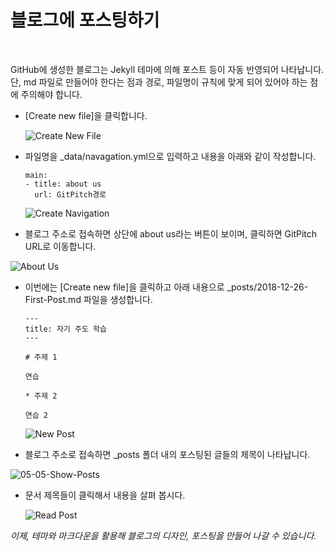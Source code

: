 # 블로그에 포스팅하기 

​               

GitHub에 생성한 블로그는 Jekyll 테마에 의해 포스트 등이 자동 반영되어 나타납니다. 단, md 파일로 만들어야 한다는 점과 경로, 파일명이 규칙에 맞게 되어 있어야 하는 점에 주의해야 합니다.

- [Create new file]을 클릭합니다.

  ![Create New File](https://ssafy2018.github.io/public/images/03-01_Create-New-File.png)

- 파일명을 _data/navagation.yml으로 입력하고 내용을 아래와 같이 작성합니다.

  ```
  main:
  - title: about us
    url: GitPitch경로
  ```

  ![Create Navigation](https://ssafy2018.github.io/public/images/05-02-Create-Navigation.png)

- 블로그 주소로 접속하면 상단에 about us라는 버튼이 보이며, 클릭하면 GitPitch URL로 이동합니다.

![About Us](https://ssafy2018.github.io/public/images/05-03-About-Us.png)

- 이번에는 [Create new file]을 클릭하고 아래 내용으로 _posts/2018-12-26-First-Post.md 파일을 생성합니다.     

  ```
  ---
  title: 자기 주도 학습
  ---
  
  # 주제 1
  
  연습
  
  * 주제 2
  
  연습 2
  ```

  ![New Post](https://ssafy2018.github.io/public/images/05-04-New-Post.png)

- 블로그 주소로 접속하면 _posts 폴더 내의 포스팅된 글들의 제목이 나타납니다.

![05-05-Show-Posts](https://ssafy2018.github.io/public/images/05-04-New-Post.png)

- 문서 제목들이 클릭해서 내용을 살펴 봅시다.

  ![Read Post](https://ssafy2018.github.io/public/images/05-06-Read-Post.png)

*이제, 테마와 마크다운을 활용해 블로그의 디자인, 포스팅을 만들어 나갈 수 있습니다.*